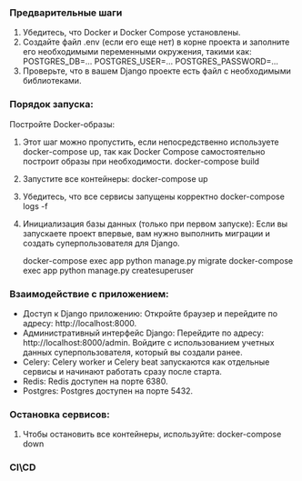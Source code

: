 ### Предварительные шаги
1. Убедитесь, что Docker и Docker Compose установлены.
2. Создайте файл .env (если его еще нет) в корне проекта и заполните его необходимыми переменными окружения, такими как:
    POSTGRES_DB=...
    POSTGRES_USER=...
    POSTGRES_PASSWORD=...
3. Проверьте, что в вашем Django проекте есть файл c необходимыми библиотеками.

### Порядок запуска:
Постройте Docker-образы:
1. Этот шаг можно пропустить, если непосредственно используете docker-compose up, так как Docker Compose самостоятельно построит образы при необходимости.
   docker-compose build
2. Запустите все контейнеры:
   docker-compose up
3. Убедитесь, что все сервисы запущены корректно
   docker-compose logs -f
4. Инициализация базы данных (только при первом запуске):
   Если вы запускаете проект впервые, вам нужно выполнить миграции и создать суперпользователя для Django.

   docker-compose exec app python manage.py migrate
   docker-compose exec app python manage.py createsuperuser
    
### Взаимодействие с приложением:

- Доступ к Django приложению:
    Откройте браузер и перейдите по адресу: http://localhost:8000.
- Административный интерфейс Django:
    Перейдите по адресу: http://localhost:8000/admin. Войдите с использованием учетных данных суперпользователя, 
    который вы создали ранее.
- Celery:
    Celery worker и Celery beat запускаются как отдельные сервисы и начинают работать сразу после старта.
- Redis:
    Redis доступен на порте 6380.
- Postgres:
    Postgres доступен на порте 5432.
    
### Остановка сервисов:
1. Чтобы остановить все контейнеры, используйте:
   docker-compose down


### CI\CD
